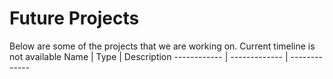 # Future Projects
Below are some of the projects that we are working on. Current timeline is not available
Name | Type | Description
------------ | ------------- | -------------
